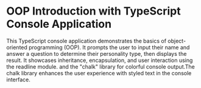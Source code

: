 # OOP Introduction with TypeScript Console Application
 This TypeScript console application demonstrates the basics of object-oriented programming (OOP). It prompts the user to input their name and answer a question to determine their personality type, then displays the result. It showcases inheritance, encapsulation, and user interaction using the readline module. and the "chalk" library for colorful console output.The chalk library enhances the user experience with styled text in the console interface.

